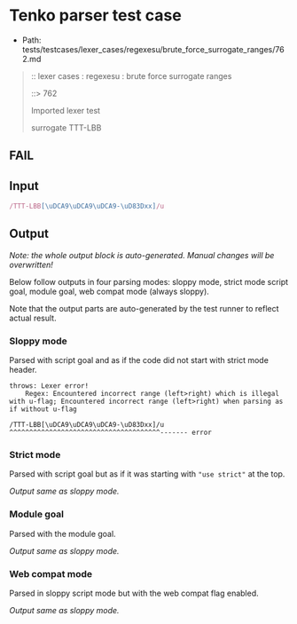 # Tenko parser test case

- Path: tests/testcases/lexer_cases/regexesu/brute_force_surrogate_ranges/762.md

> :: lexer cases : regexesu : brute force surrogate ranges
>
> ::> 762
>
> Imported lexer test
>
> surrogate TTT-LBB

## FAIL

## Input

`````js
/TTT-LBB[\uDCA9\uDCA9\uDCA9-\uD83Dxx]/u
`````

## Output

_Note: the whole output block is auto-generated. Manual changes will be overwritten!_

Below follow outputs in four parsing modes: sloppy mode, strict mode script goal, module goal, web compat mode (always sloppy).

Note that the output parts are auto-generated by the test runner to reflect actual result.

### Sloppy mode

Parsed with script goal and as if the code did not start with strict mode header.

`````
throws: Lexer error!
    Regex: Encountered incorrect range (left>right) which is illegal with u-flag; Encountered incorrect range (left>right) when parsing as if without u-flag

/TTT-LBB[\uDCA9\uDCA9\uDCA9-\uD83Dxx]/u
^^^^^^^^^^^^^^^^^^^^^^^^^^^^^^^^^^^^^^------- error
`````

### Strict mode

Parsed with script goal but as if it was starting with `"use strict"` at the top.

_Output same as sloppy mode._

### Module goal

Parsed with the module goal.

_Output same as sloppy mode._

### Web compat mode

Parsed in sloppy script mode but with the web compat flag enabled.

_Output same as sloppy mode._
